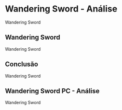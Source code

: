 ---
---

# Wandering Sword - Análise

Wandering Sword

## Wandering Sword

Wandering Sword

## Conclusão

Wandering Sword

## Wandering Sword PC - Análise

Wandering Sword
